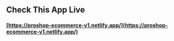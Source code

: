 ## Check This App Live
#### [https://proshop-ecommerce-v1.netlify.app/](https://proshop-ecommerce-v1.netlify.app/)